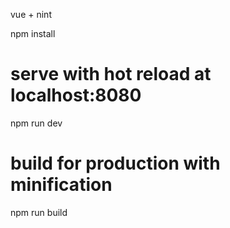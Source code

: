 vue + nint

npm install

# serve with hot reload at localhost:8080

npm run dev

# build for production with minification

npm run build
